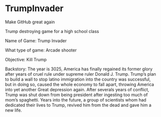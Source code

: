 # TrumpInvader
Make GitHub great again

Trump destroying game for a high school class

Name of Game: Trump Invader

What type of game: Arcade shooter

Objective: Kill Trump

Backstory: The year is 3025, America has finally regained its former glory after years of cruel rule under supreme ruler Donald J. Trump. Trump’s plan to build a wall to stop latino immigration into the country was successful, but in doing so, caused the whole economy to fall apart, throwing America into yet another Great depression again. After severals years of conflict, Trump was shut down from being president after ingesting too much of mom’s spaghetti. Years into the future, a group of scientists whom had dedicated their lives to Trump, revived him from the dead and gave him a new life.
